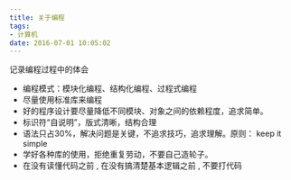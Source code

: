 ```yaml
---
title: 关于编程
tags:
- 计算机
date: 2016-07-01 10:05:02
---
```


记录编程过程中的体会

<!--more-->

- 编程模式：模块化编程、结构化编程、过程式编程
- 尽量使用标准库来编程
- 好的程序设计要尽量降低不同模块、对象之间的依赖程度，追求简单。
- 标识符“自说明”，版式清晰，结构合理
- 语法只占30%，解决问题是关键，不追求技巧，追求理解。原则： keep it simple
- 学好各种库的使用，拒绝重复劳动，不要自己造轮子。
- 在没有读懂代码之前 , 在没有搞清楚基本逻辑之前 , 不要打代码